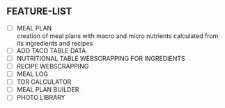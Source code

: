 ## FEATURE-LIST

- [ ]  MEAL PLAN \
    creation of meal plans with macro and micro nutrients calculated from its ingredients and recipes
- [ ]  ADD TACO TABLE DATA
- [ ]  NUTRITIONAL TABLE WEBSCRAPPING FOR INGREDIENTS
- [ ]  RECIPE WEBSCRAPPING
- [ ]  MEAL LOG
- [ ]  TDR CALCULATOR
- [ ]  MEAL PLAN BUILDER
- [ ]  PHOTO LIBRARY